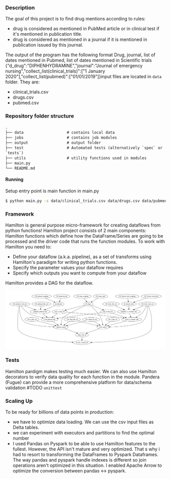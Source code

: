 ### Description

The goal of this project is to find drug mentions according to rules:
- drug is considered as mentioned in PubMed article or in clinical test if it's mentioned in publication title.
- drug is considered as mentioned in a journal if it is mentioned in publication issued by this journal.

The output of the program has the following format
Drug, journal, list of dates mentioned in Pubmed, list of dates mentioned in Scientific trials
{"d_drug":"DIPHENHYDRAMINE","journal":"Journal of emergency nursing","collect_list(clinical_trials)":["1 January 2020"],"collect_list(pubmed)":["01/01/2019"]}input files are located in ```data``` folder.
They are: 
 - clinical_trials.csv
 - drugs.csv
 - pubmed.csv

### Repository folder structure

    .
    ├── data                   # contains local data
    ├── jobs                   # contains job modules
    ├── output                 # output folder
    ├── test                   # Automated tests (alternatively `spec` or `tests`)
    ├── utils                  # utility functions used in modules
    ├── main.py
    └── README.md

#### Running

Setup entry point is main function in main.py
```bash
$ python main.py -s data/clinical_trials.csv data/drugs.csv data/pubmed.csv -o output/
```

### Framework
Hamilton is general purpose micro-framework for creating dataflows from python functions!
Hamilton project consists of 2 main components: Hamilton functions which define how
the DataFrame/Series are going to be processed and the driver code that runs the function modules.
To work with Hamilton you need to:
- Define your dataflow (a.k.a. pipeline), as a set of transforms using Hamilton's paradigm for writing python functions. 
- Specify the parameter values your dataflow requires
- Specify which outputs you want to compute from your dataflow


Hamilton provides a DAG for the dataflow.

![DAG](./output/graph.dot_page-0001.jpg)

### Tests
Hamilton pardigm makes testing much easier. We can also use Hamilton decorators to verify
data quality for each function in the module. Pandera (Fugue) can provide a more comprehensive 
platform for data/schema validation
#TODO
```unittest```

### Scaling Up
To be ready for billions of data points in production: 
- we have to optimize data loading. We can use the csv 
input files as Delta tables.
- we can experiment with executors and partitions to find the optimal number
- I used Pandas on Pyspark to be able to use Hamilton features to the fullest.
However, the API isn't mature and very optimized. That s why i had to resort to transforming
the DataFrames to Pyspark Dataframes. The way pandas and pyspark handle indexes is different 
so join operations aren't optimized in this situation. I enabled Apache Arrow to optimize the conversion between
pandas <-> pyspark.

